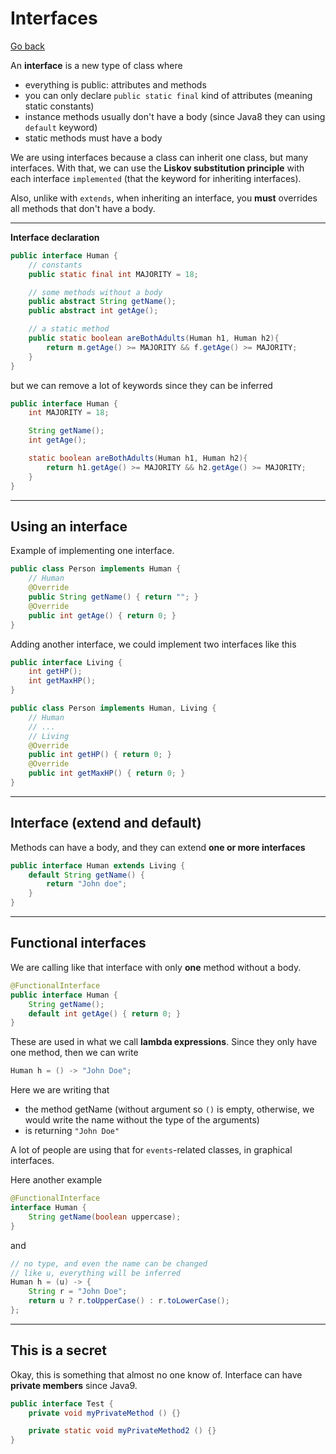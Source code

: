 # Interfaces

[Go back](../index.md#beginner)

An **interface** is a new type of class where

* everything is public: attributes and methods
* you can only declare `public static final` kind of attributes (meaning static constants)
* instance methods usually don't have a body (since Java8 they can using `default` keyword)
* static methods must have a body

We are using interfaces because a class can inherit one class, but many interfaces. With that, we can use the **Liskov substitution principle** with each interface `implemented` (that the keyword for inheriting interfaces).

Also, unlike with `extends`, when inheriting an interface, you **must** overrides all methods that don't have a body.

<hr class="sr">

**Interface declaration**

```java
public interface Human {
    // constants
    public static final int MAJORITY = 18;

    // some methods without a body
    public abstract String getName();
    public abstract int getAge();

    // a static method
    public static boolean areBothAdults(Human h1, Human h2){
        return m.getAge() >= MAJORITY && f.getAge() >= MAJORITY;
    }
}
```

but we can remove a lot of keywords since they can be inferred

```java
public interface Human {
    int MAJORITY = 18;

    String getName();
    int getAge();

    static boolean areBothAdults(Human h1, Human h2){
        return h1.getAge() >= MAJORITY && h2.getAge() >= MAJORITY;
    }
}
```

<hr class="sl">

## Using an interface

Example of implementing one interface.

```java
public class Person implements Human {
    // Human
    @Override
    public String getName() { return ""; }
    @Override
    public int getAge() { return 0; }
}
```

Adding another interface, we could implement two interfaces like this

```java
public interface Living {
    int getHP();
    int getMaxHP();
}
```

```java
public class Person implements Human, Living {
    // Human
    // ...
    // Living
    @Override
    public int getHP() { return 0; }
    @Override
    public int getMaxHP() { return 0; }
}
```

<hr class="sr">

## Interface (extend and default)

Methods can have a body, and they can extend **one or more interfaces**

```java
public interface Human extends Living {
    default String getName() {
        return "John doe";
    }
}
```

<hr class="sl">

## Functional interfaces

We are calling like that interface with only **one** method without a body.

```java
@FunctionalInterface
public interface Human {
    String getName();
    default int getAge() { return 0; }
}
```

These are used in what we call **lambda expressions**. Since they only have one method, then we can write

```java
Human h = () -> "John Doe";
```

Here we are writing that

* the method getName (without argument so `()` is empty, otherwise, we would write the name without the type of the arguments)
* is returning `"John Doe"`

A lot of people are using that for ``events``-related classes, in graphical interfaces.

Here another example

```java
@FunctionalInterface
interface Human {
    String getName(boolean uppercase);
}
```

and 

```java
// no type, and even the name can be changed
// like u, everything will be inferred
Human h = (u) -> {
    String r = "John Doe";
    return u ? r.toUpperCase() : r.toLowerCase();
};
```

<hr class="sr">

## This is a secret

Okay, this is something that almost no one know of. Interface can have **private members** since Java9.

```java
public interface Test {
    private void myPrivateMethod () {}

    private static void myPrivateMethod2 () {}
}
```